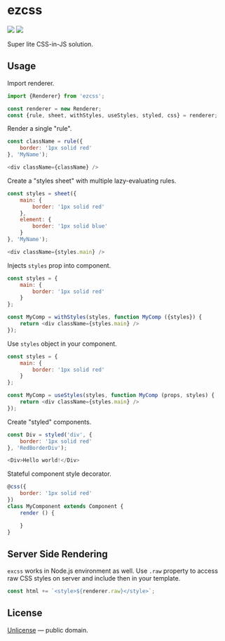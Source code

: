 # ezcss

[![][npm-badge]][npm-url] [![][travis-badge]][travis-url]

Super lite CSS-in-JS solution.


## Usage

Import renderer.

```js
import {Renderer} from 'ezcss';

const renderer = new Renderer;
const {rule, sheet, withStyles, useStyles, styled, css} = renderer;
```

Render a single "rule".

```js
const className = rule({
    border: '1px solid red'
}, 'MyName');

<div className={className} />
```

Create a "styles sheet" with multiple lazy-evaluating rules.

```js
const styles = sheet({
    main: {
        border: '1px solid red'
    },
    element: {
        border: '1px solid blue'
    }
}, 'MyName');

<div className={styles.main} />
```

Injects `styles` prop into component.

```js
const styles = {
    main: {
        border: '1px solid red'
    }
};

const MyComp = withStyles(styles, function MyComp ({styles}) {
    return <div className={styles.main} />
});
```

Use `styles` object in your component.

```js
const styles = {
    main: {
        border: '1px solid red'
    }
};

const MyComp = useStyles(styles, function MyComp (props, styles) {
    return <div className={styles.main} />
});
```

Create "styled" components.

```js
const Div = styled('div', {
    border: '1px solid red'
}, 'RedBorderDiv');

<Div>Hello world!</Div>
```

Stateful component style decorator.

```js
@css({
    border: '1px solid red'
})
class MyComponent extends Component {
    render () {

    }
}
```


## Server Side Rendering

`excss` works in Node.js environment as well. Use `.raw` property to access raw CSS styles
on server and include then in your template.

```js
const html += `<style>${renderer.raw}</style>`;
```


## License

[Unlicense](./LICENSE) &mdash; public domain.


[npm-url]: https://www.npmjs.com/package/ezcss
[npm-badge]: https://img.shields.io/npm/v/ezcss.svg
[travis-url]: https://travis-ci.org/streamich/ezcss
[travis-badge]: https://travis-ci.org/streamich/ezcss.svg?branch=master
